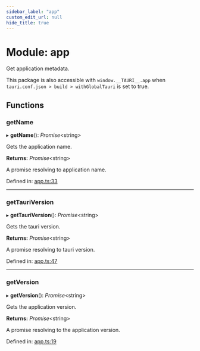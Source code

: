 ```yaml
---
sidebar_label: "app"
custom_edit_url: null
hide_title: true
---
```


# Module: app

Get application metadata.

This package is also accessible with `window.__TAURI__.app` when `tauri.conf.json > build > withGlobalTauri` is set to true.

## Functions

### getName

▸ **getName**(): *Promise*<string\>

Gets the application name.

**Returns:** *Promise*<string\>

A promise resolving to application name.

Defined in: [app.ts:33](https://github.com/tauri-apps/tauri/blob/3afef190/tooling/api/src/app.ts#L33)

___

### getTauriVersion

▸ **getTauriVersion**(): *Promise*<string\>

Gets the tauri version.

**Returns:** *Promise*<string\>

A promise resolving to tauri version.

Defined in: [app.ts:47](https://github.com/tauri-apps/tauri/blob/3afef190/tooling/api/src/app.ts#L47)

___

### getVersion

▸ **getVersion**(): *Promise*<string\>

Gets the application version.

**Returns:** *Promise*<string\>

A promise resolving to the application version.

Defined in: [app.ts:19](https://github.com/tauri-apps/tauri/blob/3afef190/tooling/api/src/app.ts#L19)
